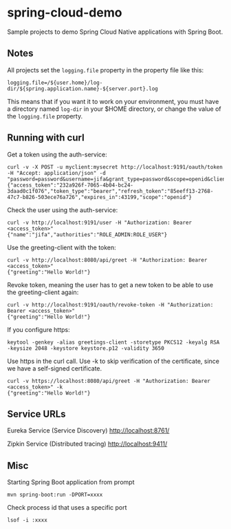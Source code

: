 # spring-cloud-demo

Sample projects to demo Spring Cloud Native applications with Spring Boot.


## Notes

All projects set the `logging.file` property in the property file like this:
```
logging.file=/${user.home}/log-dir/${spring.application.name}-${server.port}.log
```
This means that if you want it to work on your environment, you must have a directory named `log-dir` in your $HOME directory, or change the value of the `logging.file` property.


## Running with curl

Get a token using the auth-service:
```
curl -v -X POST -u myclient:mysecret http://localhost:9191/oauth/token -H "Accept: application/json" -d "password=password&username=jifa&grant_type=password&scope=openid&client_secret=mysecret&client_id=myclient"
{"access_token":"232a926f-7065-4b04-bc24-3daad0c1f076","token_type":"bearer","refresh_token":"85eeff13-2768-47c7-b826-503ece76a726","expires_in":43199,"scope":"openid"}
```

Check the user using the auth-service:
```
curl -v http://localhost:9191/user -H "Authorization: Bearer <access_token>"
{"name":"jifa","authorities":"ROLE_ADMIN:ROLE_USER"}
```

Use the greeting-client with the token:
```
curl -v http://localhost:8080/api/greet -H "Authorization: Bearer <access_token>"
{"greeting":"Hello World!"}
```

Revoke token, meaning the user has to get a new token to be able to use the greeting-client again:
```
curl -v http://localhost:9191/oauth/revoke-token -H "Authorization: Bearer <access_token>"
{"greeting":"Hello World!"}
```

If you configure https:
```
keytool -genkey -alias greetings-client -storetype PKCS12 -keyalg RSA -keysize 2048 -keystore keystore.p12 -validity 3650
```

Use https in the curl call. Use -k to skip verification of the certificate, since we have a self-signed certificate.
```
curl -v https://localhost:8080/api/greet -H "Authorization: Bearer <access_token>" -k
{"greeting":"Hello World!"}
```


## Service URLs

Eureka Service (Service Discovery)
<http://localhost:8761/>

Zipkin Service (Distributed tracing)
<http://localhost:9411/>


## Misc

Starting Spring Boot application from prompt
```
mvn spring-boot:run -DPORT=xxxx
```

Check process id that uses a specific port
```
lsof -i :xxxx
```

